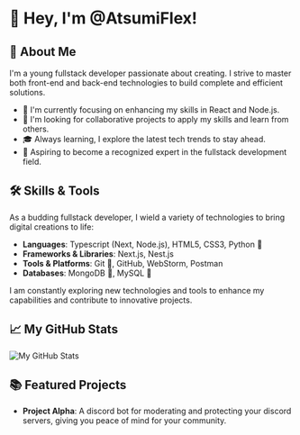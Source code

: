 # 👋 Hey, I'm @AtsumiFlex!

## 🚀 About Me
I'm a young fullstack developer passionate about creating. I strive to master both front-end and back-end technologies to build complete and efficient solutions.

- 🌱 I'm currently focusing on enhancing my skills in React and Node.js.
- 👯 I'm looking for collaborative projects to apply my skills and learn from others.
- 🎓 Always learning, I explore the latest tech trends to stay ahead.
- 💼 Aspiring to become a recognized expert in the fullstack development field.

## 🛠 Skills & Tools

As a budding fullstack developer, I wield a variety of technologies to bring digital creations to life:

- **Languages**: Typescript (Next, Node.js), HTML5, CSS3, Python 🐍
- **Frameworks & Libraries**: Next.js, Nest.js
- **Tools & Platforms**: Git 🐙, GitHub, WebStorm, Postman
- **Databases**: MongoDB 🍃, MySQL 🐬

I am constantly exploring new technologies and tools to enhance my capabilities and contribute to innovative projects.

## 📈 My GitHub Stats

![My GitHub Stats](https://github-readme-stats.vercel.app/api?username=AtsumiFlex&show_icons=true&theme=tokyonight)

## 📚 Featured Projects

- **Project Alpha**: A discord bot for moderating and protecting your discord servers, giving you peace of mind for your community.
